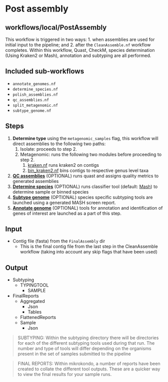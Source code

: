 # Post assembly
## workflows/local/PostAssembly

This workflow is triggered in two ways: 1. when assemblies are used for initial input to the pipeline; and 2. after the `CleanAssemble.nf` workflow completes. Within this workflow, Quast, CheckM, species determination (Using Kraken2 or Mash), annotation and subtyping are all performed.

## Included sub-workflows

- `annotate_genomes.nf`
- `determine_species.nf`
- `polish_assemblies.nf`
- `qc_assemblies.nf`
- `split_metagenomic.nf`
- `subtype_genome.nf`

## Steps
1. **Determine type** using the `metagenomic_samples` flag, this workflow will direct assemblies to the following two paths:
	1. Isolate: proceeds to step 2.
	2. Metagenomic: runs the following two modules before proceeding to step 2.
        1.	[kraken.nf](https://github.com/phac-nml/mikrokondo/blob/main/modules/local/kraken.nf) runs kraken2 on contigs
        2.	[bin_kraken2.nf](https://github.com/phac-nml/mikrokondo/blob/main/modules/local/bin_kraken2.nf) bins contigs to respective genus level taxa
2. **[QC assemblies](/mikrokondo/subworkflows/qc_assembly)** (OPTIONAL) runs quast and assigns quality metrics to generated assemblies
3. **[Determine species](/mikrokondo/subworkflows/determine_species)** (OPTIONAL) runs classifier tool (default: [Mash](https://github.com/marbl/Mash)) to determine sample or binned species
4. **[Subtype genome](/mikrokondo/subworkflows/subtype_genome)** (OPTIONAL) species specific subtyping tools are launched using a generated MASH screen report.
5. **[Annotate genome](/mikrokondo/subworkflows/genomes_annotate)** (OPTIONAL) tools for annotation and identification of genes of interest are launched as a part of this step.

## Input
- Contig file (fasta) from the `FinalAssembly` dir
	- This is the final contig file from the last step in the CleanAssemble workflow (taking into account any skip flags that have been used)

## Output
- Subtyping
    + TYPINGTOOL
        * SAMPLE
- FinalReports
    + Aggregated
        * Json
        * Tables
    + FlattenedReports
    + Sample
        * Json

>SUBTYPING:
>Within the subtyping directory there will be directories for each of the different subtyping tools used during that run. The number and type of tools will differ depending on the organisms present in the set of samples submitted to the pipeline


>FINAL REPORTS:
>Within mikrokondo, a number of reports have been created to collate the different tool outputs. These are a quicker way to view the final results for your sample runs.